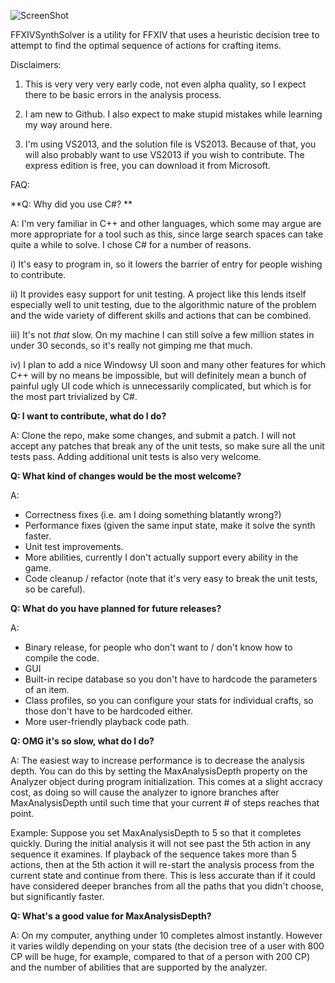 ![ScreenShot](https://raw.github.com/AtmaWeapon/FFXIVSynthSolver/master/screenshot.JPG)

FFXIVSynthSolver is a utility for FFXIV that uses a heuristic decision tree to
attempt to find the optimal sequence of actions for crafting items.

Disclaimers: 

1) This is very very very early code, not even alpha quality, so I expect there
   to be basic errors in the analysis process.
   
2) I am new to Github.  I also expect to make stupid mistakes while learning my
   way around here.
   
3) I'm using VS2013, and the solution file is VS2013.  Because of that, you will
   also probably want to use VS2013 if you wish to contribute.  The express
   edition is free, you can download it from Microsoft.

FAQ:

**Q: Why did you use C#? **

A: I'm very familiar in C++ and other languages, which some may argue are more
   appropriate for a tool such as this, since large search spaces can take quite
   a while to solve.  I chose C# for a number of reasons.   
   
   i) It's easy to program in, so it lowers the barrier of entry for people wishing
      to contribute.
      
   ii) It provides easy support for unit testing.  A project like this lends itself
      especially well to unit testing, due to the algorithmic nature of the problem
      and the wide variety of different skills and actions that can be combined.
      
   iii) It's not *that* slow.  On my machine I can still solve a few million states
      in under 30 seconds, so it's really not gimping me that much.
      
   iv) I plan to add a nice Windowsy UI soon and many other features for which C++
      will by no means be impossible, but will definitely mean a bunch of painful
      ugly UI code which is unnecessarily complicated, but which is for the most
      part trivialized by C#.
      
**Q: I want to contribute, what do I do?**

A: Clone the repo, make some changes, and submit a patch.  I will not accept any
   patches that break any of the unit tests, so make sure all the unit tests pass.
   Adding additional unit tests is also very welcome.
   
**Q: What kind of changes would be the most welcome?**

A: 
   * Correctness fixes (i.e. am I doing something blatantly wrong?)
   * Performance fixes (given the same input state, make it solve the synth faster.
   * Unit test improvements.
   * More abilities, currently I don't actually support every ability in the game.
   * Code cleanup / refactor (note that it's very easy to break the unit tests, so
     be careful).

**Q: What do you have planned for future releases?**

A: 
   * Binary release, for people who don't want to / don't know how to compile the code.
   * GUI
   * Built-in recipe database so you don't have to hardcode the parameters of an item.
   * Class profiles, so you can configure your stats for individual crafts, so those don't
     have to be hardcoded either.
   * More user-friendly playback code path.
     
**Q: OMG it's so slow, what do I do?**

A: The easiest way to increase performance is to decrease the analysis depth.  You can do
   this by setting the MaxAnalysisDepth property on the Analyzer object during program
   initialization.  This comes at a slight accracy cost, as doing so will cause the analyzer
   to ignore branches after MaxAnalysisDepth until such time that your current # of steps
   reaches that point.  
   
   Example: Suppose you set MaxAnalysisDepth to 5 so that it completes
   quickly.  During the initial analysis it will not see past the 5th action in any sequence
   it examines.  If playback of the sequence takes more than 5 actions, then at the 5th action
   it will re-start the analysis process from the current state and continue from there.  This
   is less accurate than if it could have considered deeper branches from all the paths that you
   didn't choose, but significantly faster.
   
**Q: What's a good value for MaxAnalysisDepth?**

A: On my computer, anything under 10 completes almost instantly.  However it varies wildly depending
   on your stats (the decision tree of a user with 800 CP will be huge, for example, compared to that
   of a person with 200 CP) and the number of abilities that are supported by the analyzer.
